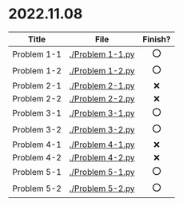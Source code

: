 # 2022.11.08

| Title       | File                                   | Finish? |
| ----------- | -------------------------------------- | :-----: |
| Problem 1-1 | [./Problem 1-1.py](./Problem%201-1.py) |   :o:   |
| Problem 1-2 | [./Problem 1-2.py](./Problem%201-2.py) |   :o:   |
| Problem 2-1 | [./Problem 2-1.py](./Problem%202-1.py) |   :x:   |
| Problem 2-2 | [./Problem 2-2.py](./Problem%202-2.py) |   :x:   |
| Problem 3-1 | [./Problem 3-1.py](./Problem%203-1.py) |   :o:   |
| Problem 3-2 | [./Problem 3-2.py](./Problem%203-2.py) |   :o:   |
| Problem 4-1 | [./Problem 4-1.py](./Problem%204-1.py) |   :x:   |
| Problem 4-2 | [./Problem 4-2.py](./Problem%204-2.py) |   :x:   |
| Problem 5-1 | [./Problem 5-1.py](./Problem%205-1.py) |   :o:   |
| Problem 5-2 | [./Problem 5-2.py](./Problem%205-2.py) |   :o:   |
